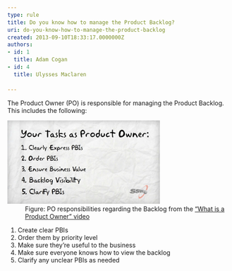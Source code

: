 ```yaml
---
type: rule
title: Do you know how to manage the Product Backlog?
uri: do-you-know-how-to-manage-the-product-backlog
created: 2013-09-10T18:33:17.0000000Z
authors:
- id: 1
  title: Adam Cogan
- id: 4
  title: Ulysses Maclaren

---
```




<span class='intro'> The Product Owner (PO) is responsible for managing the Product Backlog. This includes the following&#58; 
<dl class="image"><dt> 
      <img src="./po-tasks.jpg" alt="PO Tasks" /> 
   </dt><dd>Figure&#58; PO responsibilities regarding the Backlog from the 
      <a href="http&#58;//www.youtube.com/watch?v=3eljozEWpf8" target="_blank">“What is a Product Owner”​ video</a>​</dd></dl> </span>

<ol><li>Create clear PBIs</li><li>Order them by priority level</li><li>Make sure they’re useful to the business</li><li>Make sure everyone knows how to view the backlog</li>
   <li>Clarify any unclear PBIs as needed​</li></ol>


